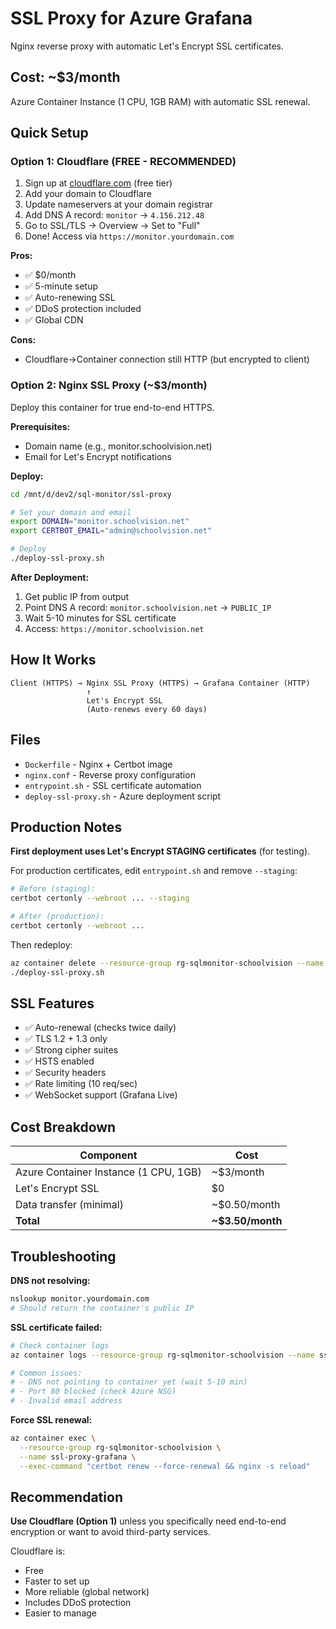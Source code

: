 # SSL Proxy for Azure Grafana

Nginx reverse proxy with automatic Let's Encrypt SSL certificates.

## Cost: ~$3/month

Azure Container Instance (1 CPU, 1GB RAM) with automatic SSL renewal.

## Quick Setup

### Option 1: Cloudflare (FREE - RECOMMENDED)

1. Sign up at [cloudflare.com](https://cloudflare.com) (free tier)
2. Add your domain to Cloudflare
3. Update nameservers at your domain registrar
4. Add DNS A record: `monitor` → `4.156.212.48`
5. Go to SSL/TLS → Overview → Set to "Full"
6. Done! Access via `https://monitor.yourdomain.com`

**Pros:**
- ✅ $0/month
- ✅ 5-minute setup
- ✅ Auto-renewing SSL
- ✅ DDoS protection included
- ✅ Global CDN

**Cons:**
- Cloudflare→Container connection still HTTP (but encrypted to client)

### Option 2: Nginx SSL Proxy (~$3/month)

Deploy this container for true end-to-end HTTPS.

**Prerequisites:**
- Domain name (e.g., monitor.schoolvision.net)
- Email for Let's Encrypt notifications

**Deploy:**

```bash
cd /mnt/d/dev2/sql-monitor/ssl-proxy

# Set your domain and email
export DOMAIN="monitor.schoolvision.net"
export CERTBOT_EMAIL="admin@schoolvision.net"

# Deploy
./deploy-ssl-proxy.sh
```

**After Deployment:**

1. Get public IP from output
2. Point DNS A record: `monitor.schoolvision.net` → `PUBLIC_IP`
3. Wait 5-10 minutes for SSL certificate
4. Access: `https://monitor.schoolvision.net`

## How It Works

```
Client (HTTPS) → Nginx SSL Proxy (HTTPS) → Grafana Container (HTTP)
                 ↑
                 Let's Encrypt SSL
                 (Auto-renews every 60 days)
```

## Files

- `Dockerfile` - Nginx + Certbot image
- `nginx.conf` - Reverse proxy configuration
- `entrypoint.sh` - SSL certificate automation
- `deploy-ssl-proxy.sh` - Azure deployment script

## Production Notes

**First deployment uses Let's Encrypt STAGING certificates** (for testing).

For production certificates, edit `entrypoint.sh` and remove `--staging`:

```bash
# Before (staging):
certbot certonly --webroot ... --staging

# After (production):
certbot certonly --webroot ...
```

Then redeploy:

```bash
az container delete --resource-group rg-sqlmonitor-schoolvision --name ssl-proxy-grafana --yes
./deploy-ssl-proxy.sh
```

## SSL Features

- ✅ Auto-renewal (checks twice daily)
- ✅ TLS 1.2 + 1.3 only
- ✅ Strong cipher suites
- ✅ HSTS enabled
- ✅ Security headers
- ✅ Rate limiting (10 req/sec)
- ✅ WebSocket support (Grafana Live)

## Cost Breakdown

| Component | Cost |
|-----------|------|
| Azure Container Instance (1 CPU, 1GB) | ~$3/month |
| Let's Encrypt SSL | $0 |
| Data transfer (minimal) | ~$0.50/month |
| **Total** | **~$3.50/month** |

## Troubleshooting

**DNS not resolving:**
```bash
nslookup monitor.yourdomain.com
# Should return the container's public IP
```

**SSL certificate failed:**
```bash
# Check container logs
az container logs --resource-group rg-sqlmonitor-schoolvision --name ssl-proxy-grafana

# Common issues:
# - DNS not pointing to container yet (wait 5-10 min)
# - Port 80 blocked (check Azure NSG)
# - Invalid email address
```

**Force SSL renewal:**
```bash
az container exec \
  --resource-group rg-sqlmonitor-schoolvision \
  --name ssl-proxy-grafana \
  --exec-command "certbot renew --force-renewal && nginx -s reload"
```

## Recommendation

**Use Cloudflare (Option 1)** unless you specifically need end-to-end encryption or want to avoid third-party services.

Cloudflare is:
- Free
- Faster to set up
- More reliable (global network)
- Includes DDoS protection
- Easier to manage
